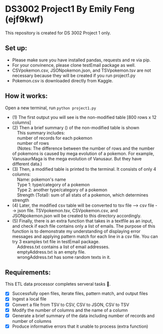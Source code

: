 # DS3002 Project1 By Emily Feng (ejf9kwf)
This repository is created for DS 3002 Project 1 only.

## Set up:
- Please make sure you have installed pandas, requests and re via pip.
- For your convinence, please clone testEmail package as well.
- CSVpokemon.csv, JSONpokemon.json, and TSVpokemon.tsv are not necessary because they will be created if you run project1.py
- Pokemon.csv is downloaded directly from Kaggle. 

## How it works:
Open a new terminal, run `python project1.py`<br />
- (1) The first output you will see is the non-modified table [800 rows x 12 columns] <br />
- (2) Then a brief summary () of the non-modified table is shown <br />
&nbsp; &nbsp; This summary includes:<br />
&nbsp; &nbsp; number of records for each pokemon<br />
&nbsp; &nbsp; number of rows<br />
&nbsp; &nbsp; (Notes: The difference between the number of rows and the number of pokemons is caused by mega evolution of a pokemon. For example, VanusaurMaga is the mega evolution of Vanusaur. But they have different data.)<br />
- (3) Then, a modified table is printed to the terminal. It consists of only 4 columns: <br />
&nbsp; &nbsp; Name: pokemon's name<br />
&nbsp; &nbsp; Type 1: type/category of a pokemon<br />
&nbsp; &nbsp; Type 2: another type/category of a pokemon<br />
&nbsp; &nbsp; Strength (Total): sum of all stats of a pokemon, which determines strength<br />
- (4) Later, the modified csv table will be converted to tsv file --> csv file --> json file. TSVpokemon.tsv, CSVpokemon.csv, and JSONpokemon.json will be created to this directory accordingly.<br />
- (5) Finally, there is an extra function that takes in a textfile as an input, and check if each file contains only a list of emails. The purpose of this function is to demonstrate my understanding of displaying error messages and applying pattern match for each line in a csv file. You can try 3 examples txt file in testEmail package. <br />
&nbsp; &nbsp; Address.txt contains a list of email addresses. <br />
&nbsp; &nbsp; emptyAddress.txt is an empty file. <br />
&nbsp; &nbsp; wrongAddress.txt has some random texts in it. <br />

## Requirements:
This ETL data processor completes serveral tasks :tada:. <br />
- [x] Successfully open files, iterate files, pattern match, and output files
- [x] Ingest a local file
- [x] Convert a file from TSV to CSV, CSV to JSON, CSV to TSV
- [X] Modify the number of columns and the name of a column
- [X] Generate a brief summary of the data including number of records and number of columns
- [X] Produce informative errors that it unable to process (extra function)
